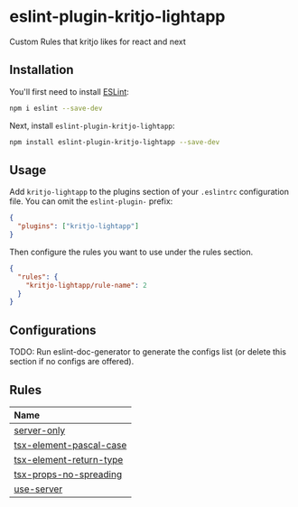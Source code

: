 # eslint-plugin-kritjo-lightapp

Custom Rules that kritjo likes for react and next

## Installation

You'll first need to install [ESLint](https://eslint.org/):

```sh
npm i eslint --save-dev
```

Next, install `eslint-plugin-kritjo-lightapp`:

```sh
npm install eslint-plugin-kritjo-lightapp --save-dev
```

## Usage

Add `kritjo-lightapp` to the plugins section of your `.eslintrc` configuration file. You can omit the `eslint-plugin-` prefix:

```json
{
  "plugins": ["kritjo-lightapp"]
}
```

Then configure the rules you want to use under the rules section.

```json
{
  "rules": {
    "kritjo-lightapp/rule-name": 2
  }
}
```

## Configurations

<!-- begin auto-generated configs list -->

TODO: Run eslint-doc-generator to generate the configs list (or delete this section if no configs are offered).

<!-- end auto-generated configs list -->

## Rules

<!-- begin auto-generated rules list -->

| Name                                                             |
| :--------------------------------------------------------------- |
| [server-only](docs/rules/server-only.md)                         |
| [tsx-element-pascal-case](docs/rules/tsx-element-pascal-case.md) |
| [tsx-element-return-type](docs/rules/tsx-element-return-type.md) |
| [tsx-props-no-spreading](docs/rules/tsx-props-no-spreading.md)   |
| [use-server](docs/rules/use-server.md)                           |

<!-- end auto-generated rules list -->
